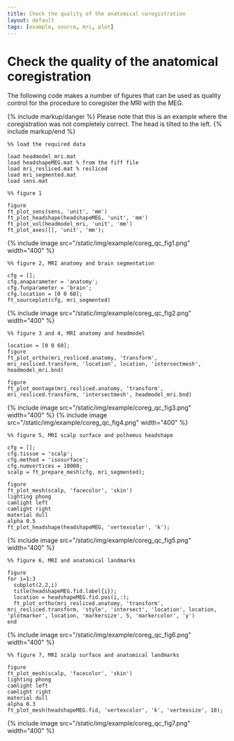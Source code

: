```yaml
---
title: Check the quality of the anatomical coregistration
layout: default
tags: [example, source, mri, plot]
---
```


# Check the quality of the anatomical coregistration

The following code makes a number of figures that can be used as quality control for the  procedure to coregister the MRI with the MEG.

{% include markup/danger %}
Please note that this is an example where the coregistration was not completely correct. The head is tilted to the left.
{% include markup/end %}

	%% load the required data

	load headmodel_mri.mat
	load headshapeMEG.mat % from the fiff file
	load mri_resliced.mat % resliced
	load mri_segmented.mat
	load sens.mat

	%% figure 1

	figure
	ft_plot_sens(sens, 'unit', 'mm')
	ft_plot_headshape(headshapeMEG, 'unit', 'mm')
	ft_plot_vol(headmodel_mri, 'unit', 'mm')
	ft_plot_axes([], 'unit', 'mm');

{% include image src="/static/img/example/coreg_qc_fig1.png" width="400" %}

	%% figure 2, MRI anatomy and brain segmentation

	cfg = [];
	cfg.anaparameter = 'anatomy';
	cfg.funparameter = 'brain';
	cfg.location = [0 0 60];
	ft_sourceplot(cfg, mri_segmented)

{% include image src="/static/img/example/coreg_qc_fig2.png" width="400" %}

	%% figure 3 and 4, MRI anatomy and headmodel

	location = [0 0 60];
	figure
	ft_plot_ortho(mri_resliced.anatomy, 'transform', mri_resliced.transform, 'location', location, 'intersectmesh', headmodel_mri.bnd)

	figure
	ft_plot_montage(mri_resliced.anatomy, 'transform', mri_resliced.transform, 'intersectmesh', headmodel_mri.bnd)

{% include image src="/static/img/example/coreg_qc_fig3.png" width="400" %}
{% include image src="/static/img/example/coreg_qc_fig4.png" width="400" %}

	%% figure 5, MRI scalp surface and polhemus headshape

	cfg = [];
	cfg.tissue = 'scalp';
	cfg.method = 'isosurface';
	cfg.numvertices = 10000;
	scalp = ft_prepare_mesh(cfg, mri_segmented);

	figure
	ft_plot_mesh(scalp, 'facecolor', 'skin')
	lighting phong
	camlight left
	camlight right
	material dull
	alpha 0.5
	ft_plot_headshape(headshapeMEG, 'vertexcolor', 'k');

{% include image src="/static/img/example/coreg_qc_fig5.png" width="400" %}

	%% figure 6, MRI and anatomical landmarks

	figure
	for i=1:3
	  subplot(2,2,i)
	  title(headshapeMEG.fid.label{i});
	  location = headshapeMEG.fid.pos(i,:);
	  ft_plot_ortho(mri_resliced.anatomy, 'transform', mri_resliced.transform, 'style', 'intersect', 'location', location, 'plotmarker', location, 'markersize', 5, 'markercolor', 'y')
	end

{% include image src="/static/img/example/coreg_qc_fig6.png" width="400" %}

	%% figure 7, MRI scalp surface and anatomical landmarks

	figure
	ft_plot_mesh(scalp, 'facecolor', 'skin')
	lighting phong
	camlight left
	camlight right
	material dull
	alpha 0.3
	ft_plot_mesh(headshapeMEG.fid, 'vertexcolor', 'k', 'vertexsize', 10);

{% include image src="/static/img/example/coreg_qc_fig7.png" width="400" %}
